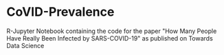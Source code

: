 # CoVID-Prevalence
R-Jupyter Notebook containing the code for the paper "How Many People Have Really Been Infected by SARS-COVID-19" as published on Towards Data Science
